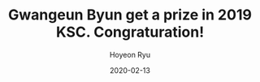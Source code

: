 ---
layout: memories-info  # FIXED! DO NOT CHANGE!
author: "Hoyeon Ryu"   # your name
title:  "Gwangeun Byun get a prize in 2019 KSC. Congraturation!"  # publication title
date:   2020-02-13  # date

params:
    gallery:
        - "gallery/image.png"  # first image will automatically be considered as a thumbnail
---